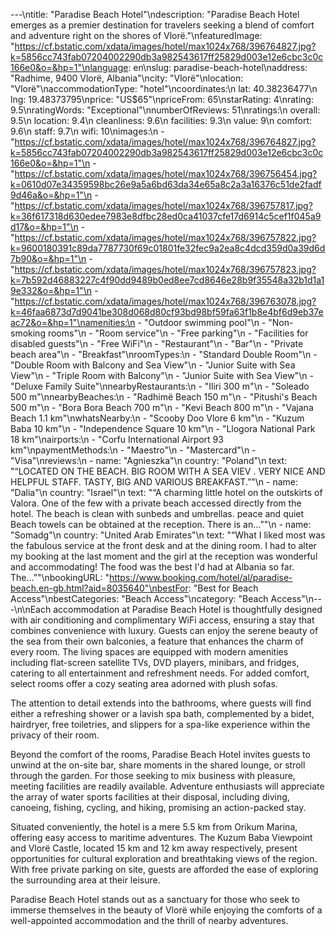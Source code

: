 ---\ntitle: "Paradise Beach Hotel"\ndescription: "Paradise Beach Hotel emerges as a premier destination for travelers seeking a blend of comfort and adventure right on the shores of Vlorë."\nfeaturedImage: "https://cf.bstatic.com/xdata/images/hotel/max1024x768/396764827.jpg?k=5856cc743fab07204002290db3a982543617ff25829d003e12e6cbc3c0c166e0&o=&hp=1"\nlanguage: en\nslug: paradise-beach-hotel\naddress: "Radhime, 9400 Vlorë, Albania"\ncity: "Vlorë"\nlocation: "Vlorë"\naccommodationType: "hotel"\ncoordinates:\n  lat: 40.38236477\n  lng: 19.48373795\nprice: "US$65"\npriceFrom: 65\nstarRating: 4\nrating: 9.5\nratingWords: "Exceptional"\nnumberOfReviews: 51\nratings:\n  overall: 9.5\n  location: 9.4\n  cleanliness: 9.6\n  facilities: 9.3\n  value: 9\n  comfort: 9.6\n  staff: 9.7\n  wifi: 10\nimages:\n  - "https://cf.bstatic.com/xdata/images/hotel/max1024x768/396764827.jpg?k=5856cc743fab07204002290db3a982543617ff25829d003e12e6cbc3c0c166e0&o=&hp=1"\n  - "https://cf.bstatic.com/xdata/images/hotel/max1024x768/396756454.jpg?k=0610d07e34359598bc26e9a5a6bd63da34e65a8c2a3a16376c51de2fadf9d46a&o=&hp=1"\n  - "https://cf.bstatic.com/xdata/images/hotel/max1024x768/396757817.jpg?k=36f617318d630edee7983e8dfbc28ed0ca41037cfe17d6914c5cef1f045a9d17&o=&hp=1"\n  - "https://cf.bstatic.com/xdata/images/hotel/max1024x768/396757822.jpg?k=9600180391c89da7787730f69c01801fe32fec9a2ea8c4dcd359d0a39d6d7b90&o=&hp=1"\n  - "https://cf.bstatic.com/xdata/images/hotel/max1024x768/396757823.jpg?k=7b592d46883227c4f90dd9489b0ed8ee7cd8646e28b9f35548a32b1d1a19e332&o=&hp=1"\n  - "https://cf.bstatic.com/xdata/images/hotel/max1024x768/396763078.jpg?k=46faa6873d7d9041be308d068d80cf93bd98bf59fa63f1b8e4bf6d9eb37eac72&o=&hp=1"\namenities:\n  - "Outdoor swimming pool"\n  - "Non-smoking rooms"\n  - "Room service"\n  - "Free parking"\n  - "Facilities for disabled guests"\n  - "Free WiFi"\n  - "Restaurant"\n  - "Bar"\n  - "Private beach area"\n  - "Breakfast"\nroomTypes:\n  - "Standard Double Room"\n  - "Double Room with Balcony and Sea View"\n  - "Junior Suite with Sea View"\n  - "Triple Room with Balcony"\n  - "Junior Suite with Sea View"\n  - "Deluxe Family Suite"\nnearbyRestaurants:\n  - "Iliri 300 m"\n  - "Soleado 500 m"\nnearbyBeaches:\n  - "Radhimë Beach 150 m"\n  - "Pitushi's Beach 500 m"\n  - "Bora Bora Beach 700 m"\n  - "Kevi Beach 800 m"\n  - "Vajana Beach 1.1 km"\nwhatsNearby:\n  - "Scooby Doo Vlore 6 km"\n  - "Kuzum Baba 10 km"\n  - "Independence Square 10 km"\n  - "Llogora National Park 18 km"\nairports:\n  - "Corfu International Airport 93 km"\npaymentMethods:\n  - "Maestro"\n  - "Mastercard"\n  - "Visa"\nreviews:\n  - name: "Agnieszka"\n    country: "Poland"\n    text: "“LOCATED ON THE BEACH. BIG ROOM WITH A SEA VIEV . VERY NICE AND HELPFUL STAFF. TASTY, BIG AND VARIOUS BREAKFAST.”"\n  - name: "Dalia"\n    country: "Israel"\n    text: "“A charming little hotel on the outskirts of Valora. One of the few with a private beach accessed directly from the hotel. The beach is clean with sunbeds and umbrellas. peace and quiet Beach towels can be obtained at the reception. There is an...”"\n  - name: "Somadg"\n    country: "United Arab Emirates"\n    text: "“What I liked most was the fabulous service at the front desk and at the dining room. I had to alter my booking at the last moment and the girl at the reception was wonderful and accommodating!
The food was the best I'd had at Albania so far. The...”"\nbookingURL: "https://www.booking.com/hotel/al/paradise-beach.en-gb.html?aid=8035640"\nbestFor: "Best for Beach Access"\nbestCategories: "Beach Access"\ncategory: "Beach Access"\n---\n\nEach accommodation at Paradise Beach Hotel is thoughtfully designed with air conditioning and complimentary WiFi access, ensuring a stay that combines convenience with luxury. Guests can enjoy the serene beauty of the sea from their own balconies, a feature that enhances the charm of every room. The living spaces are equipped with modern amenities including flat-screen satellite TVs, DVD players, minibars, and fridges, catering to all entertainment and refreshment needs. For added comfort, select rooms offer a cozy seating area adorned with plush sofas.

The attention to detail extends into the bathrooms, where guests will find either a refreshing shower or a lavish spa bath, complemented by a bidet, hairdryer, free toiletries, and slippers for a spa-like experience within the privacy of their room.

Beyond the comfort of the rooms, Paradise Beach Hotel invites guests to unwind at the on-site bar, share moments in the shared lounge, or stroll through the garden. For those seeking to mix business with pleasure, meeting facilities are readily available. Adventure enthusiasts will appreciate the array of water sports facilities at their disposal, including diving, canoeing, fishing, cycling, and hiking, promising an action-packed stay.

Situated conveniently, the hotel is a mere 5.5 km from Orikum Marina, offering easy access to maritime adventures. The Kuzum Baba Viewpoint and Vlorë Castle, located 15 km and 12 km away respectively, present opportunities for cultural exploration and breathtaking views of the region. With free private parking on site, guests are afforded the ease of exploring the surrounding area at their leisure.

Paradise Beach Hotel stands out as a sanctuary for those who seek to immerse themselves in the beauty of Vlorë while enjoying the comforts of a well-appointed accommodation and the thrill of nearby adventures.